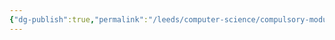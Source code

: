 ```yaml
---
{"dg-publish":true,"permalink":"/leeds/computer-science/compulsory-modules/computer-architecture/computer-architecture/"}
---
```


